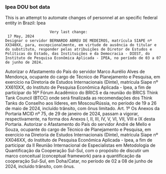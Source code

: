  ### Ipea DOU bot data
 This is an attempt to automate changes of personnel at an specific federal entity in Brazil: Ipea
 
                        Very last change: 
 	 17 May, 2024
	Designar o servidor BERNARDO ABREU DE MEDEIROS, matrícula SIAPE nº XX340XX, para, excepcionalmente, em virtude de ausência do titular e do substituto, responder pelas atribuições de Diretor de Estudos e Políticas do Estado, das Instituições e da Democracia - DIEST, do Instituto de Pesquisa Econômica Aplicada - IPEA, no período de 03 a 07 de junho de 2024.
Autorizar o Afastamento do País do servidor Marco Aurélio Alves de Mendonça, ocupante do cargo de Técnico de Planejamento e Pesquisa, em exercício na Diretoria de Estudos Internacionais (Dinte), matrícula Siape nº XX610XX, do Instituto de Pesquisa Econômica Aplicada - Ipea, a fim de participar do 16º Fórum Acadêmico do BRICS e da reunião do BRICS Think Tank Council (BTCC) onde será finalizada as recomendações dos Think Tanks do Conselho aos líderes, em Moscou/Rússia, no período de 19 a 26 de maio de 2024, incluído trânsito, com ônus limitado.
Art. 1º Os Anexos da Portaria MCID nº 75, de 29 de janeiro de 2024, passam a vigorar, respectivamente, na forma dos Anexos I, II, III, IV, V, VI, VII, VIII e IX desta Portaria.
Autorizar o Afastamento do País do servidor André de Mello e Souza, ocupante do cargo de Técnico de Planejamento e Pesquisa, em exercício na Diretoria de Estudos Internacionais (Dinte), matrícula Siape nº XX046XX, do Instituto de Pesquisa Econômica Aplicada - Ipea, a fim de participar da II Reunião Internacional de Especialistas em Metodologia de Quantificação da Cooperação Sul-Sul, com o propósito de discutir um marco conceitual (conceptual framework) para a quantificação da cooperação Sul-Sul, em Doha/Catar, no período de 02 a 08 de junho de 2024, incluído trânsito, com ônus.
